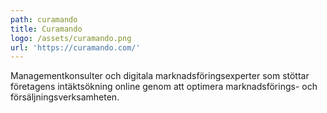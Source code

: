 ```yaml
---
path: curamando
title: Curamando
logo: /assets/curamando.png
url: 'https://curamando.com/'
---
```

Managementkonsulter och digitala marknadsföringsexperter som stöttar företagens intäktsökning online genom att optimera marknadsförings- och försäljningsverksamheten.
